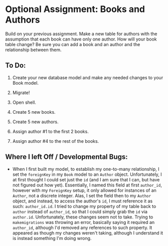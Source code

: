 # Optional Assignment: Books and Authors

Build on your previous assignment. Make a new table for authors with the assumption that each book can have only one author. How will your book table change? Be sure you can add a book and an author and the relationship between them.

## To Do:

1. Create your new database model and make any needed changes to your Book model.

2. Migrate!

3. Open shell.

4. Create 5 new books.

5. Create 5 new authors.

6. Assign author #1 to the first 2 books.

7. Assign author #4 to the rest of the books.




## Where I left Off / Developmental Bugs:

- When I first built my model, to establish my one-to-many relationship, I set
the `foreignKey` in my `Book` model to an `Author` object. Unfortunately, I at first
thought I could set just the `id` (and I am sure that I can, but have not figured out how yet).
Essentially, I named this field at first `author_id`, however with my `ForeignKey` setup,
it only allowed for instances of an `Author`, not a discrete integer. Alas, I set the field
then to my `Author` object, and instead, to access the author's `id`, I must reference it as such:
`author_id.id`. I tried to change my property of my table back to `author` instead of `author_id`,
so that I could simply grab the `id` via `author.id`. Unfortunately, these changes seem not to take.
Trying to `makemigrations` was throwing an error, basically saying it required an `author_id`, although
I'd removed any references to such property. It appeared as though my changes weren't taking, although I
understand it is instead something I'm doing wrong.
